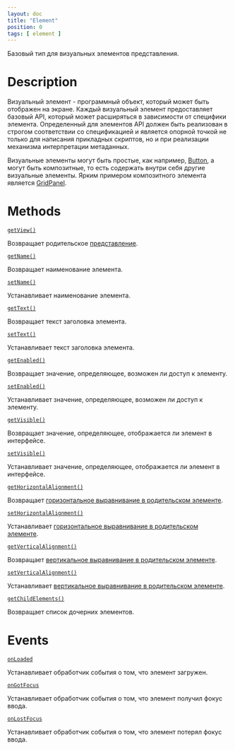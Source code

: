```yaml
---
layout: doc
title: "Element"
position: 0
tags: [ element ]
---
```


Базовый тип для визуальных элементов представления.

# Description

Визуальный элемент - программный объект, который может быть отображен на экране. Каждый визуальный
элемент предоставляет базовый API, который может расширяться в зависимости от специфики элемента.
Определенный для элементов API должен быть реализован в строгом соответствии со спецификацией и
является опорной точкой не только для написания прикладных скриптов, но и при реализации механизма
интерпретации метаданных.

Визуальные элементы могут быть простые, как например, [Button](../../Components/Button/), а могут
быть композитные, то есть содержать внутри себя другие визуальные элементы. Ярким примером композитного
элемента является [GridPanel](../../LayoutPanels/GridPanel/).

# Methods

[`getView()`](Element.getView/)

Возвращает родительское [представление](../View/).

[`getName()`](Element.getName/)

Возвращает наименование элемента.

[`setName()`](Element.setName/)

Устанавливает наименование элемента.

[`getText()`](Element.getText/)

Возвращает текст заголовка элемента.

[`setText()`](Element.setText/)

Устанавливает текст заголовка элемента.

[`getEnabled()`](Element.getEnabled/)

Возвращает значение, определяющее, возможен ли доступ к элементу.

[`setEnabled()`](Element.setEnabled/)

Устанавливает значение, определяющее, возможен ли доступ к элементу.

[`getVisible()`](Element.getVisible/)

Возвращает значение, определяющее, отображается ли элемент в интерфейсе.

[`setVisible()`](Element.setVisible/)

Устанавливает значение, определяющее, отображается ли элемент в интерфейсе.

[`getHorizontalAlignment()`](Element.getHorizontalAlignment/)

Возвращает [горизонтальное выравнивание в родительском элементе](ElementHorizontalAlignment/).

[`setHorizontalAlignment()`](Element.setHorizontalAlignment/)

Устанавливает [горизонтальное выравнивание в родительском элементе](ElementHorizontalAlignment/).

[`getVerticalAlignment()`](Element.getVerticalAlignment/)

Возвращает [вертикальное выравнивание в родительском элементе](ElementVerticalAlignment/).

[`setVerticalAlignment()`](Element.setVerticalAlignment/)

Устанавливает [вертикальное выравнивание в родительском элементе](ElementVerticalAlignment/).

[`getChildElements()`](Element.getChildElements/)

Возвращает список дочерних элементов.

# Events

[`onLoaded`](Element.onLoaded/)

Устанавливает обработчик события о том, что элемент загружен.

[`onGotFocus`](Element.onGotFocus/)

Устанавливает обработчик события о том, что элемент получил фокус ввода.

[`onLostFocus`](Element.onLostFocus/)

Устанавливает обработчик события о том, что элемент потерял фокус ввода.
